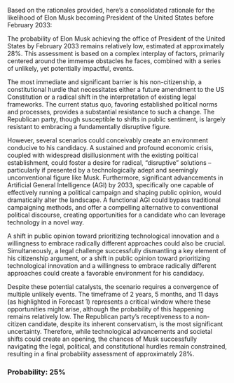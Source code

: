Based on the rationales provided, here’s a consolidated rationale for the likelihood of Elon Musk becoming President of the United States before February 2033:

The probability of Elon Musk achieving the office of President of the United States by February 2033 remains relatively low, estimated at approximately 28%. This assessment is based on a complex interplay of factors, primarily centered around the immense obstacles he faces, combined with a series of unlikely, yet potentially impactful, events.

The most immediate and significant barrier is his non-citizenship, a constitutional hurdle that necessitates either a future amendment to the US Constitution or a radical shift in the interpretation of existing legal frameworks. The current status quo, favoring established political norms and processes, provides a substantial resistance to such a change. The Republican party, though susceptible to shifts in public sentiment, is largely resistant to embracing a fundamentally disruptive figure.

However, several scenarios could conceivably create an environment conducive to his candidacy. A sustained and profound economic crisis, coupled with widespread disillusionment with the existing political establishment, could foster a desire for radical, “disruptive” solutions – particularly if presented by a technologically adept and seemingly unconventional figure like Musk. Furthermore, significant advancements in Artificial General Intelligence (AGI) by 2033, specifically one capable of effectively running a political campaign and shaping public opinion, would dramatically alter the landscape. A functional AGI could bypass traditional campaigning methods, and offer a compelling alternative to conventional political discourse, creating opportunities for a candidate who can leverage technology in a novel way.

A shift in public opinion toward prioritizing technological innovation and a willingness to embrace radically different approaches could also be crucial. Simultaneously, a legal challenge successfully dismantling a key element of his citizenship argument, or a shift in public opinion toward prioritizing technological innovation and a willingness to embrace radically different approaches could create a favorable environment for his candidacy.

Despite these potential catalysts, the scenario requires a convergence of multiple unlikely events. The timeframe of 2 years, 5 months, and 11 days (as highlighted in Forecast 1) represents a critical window where these opportunities might arise, although the probability of this happening remains relatively low. The Republican party’s receptiveness to a non-citizen candidate, despite its inherent conservatism, is the most significant uncertainty. Therefore, while technological advancements and societal shifts could create an opening, the chances of Musk successfully navigating the legal, political, and constitutional hurdles remain constrained, resulting in a final probability assessment of approximately 28%.

### Probability: 25%